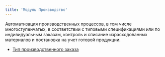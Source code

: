 ```yaml
---
title: 'Модуль Производство'
---
```


Автоматизация производственных процессов, в том числе многоступенчатых, в соответствии с типовыми спецификациями или по индивидуальным заказам, контроль и списание израсходованных материалов и постановка на учет готовой продукции.

-   [Тип производственного заказа](Manufacturing_order_type.md)

  
